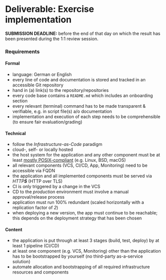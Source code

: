 Deliverable: Exercise implementation
====================================


__SUBMISSION DEADLINE:__ before the end of that day on which the result has been presented during the 1:1 review
    session. 


### Requirements

#### Formal

* language: German or English
* every line of code and documentation is stored and tracked in an accessible Git repository
* hand in (a) link(s) to the repository/repositories
* every code base contains a `README.md` which includes an onboarding section
* every relevant (terminal) command has to be made transparent & verifiable, e.g. in script file(s) a/o documentation
* implementation and execution of each step needs to be comprehensible (to ensure fair evaluation/grading)


#### Technical

* follow the *Infrastructure-as-Code* paradigm
* cloud-, self- or locally hosted
* the host system for the application and any other component must be at least
  [mostly POSIX-compliant](https://en.wikipedia.org/wiki/POSIX#POSIX-oriented_operating_systems)
  (e.g. Linux, BSD, macOS)
* all relevant components (VCS, CI/CD, App, Monitoring) need to be accessible via FQDN
* the application and all implemented components must be served via _HTTP**S**_ (HTTP over TLS)
* CI is only triggered by a change in the VCS
* CD to the *production* environment must involve a manual approval/release process
* application must run 100% redundant (scaled horizontally with a replication factor of *2*)
* when deploying a new version, the app must continue to be reachable; this depends on the deployment strategy that has
  been chosen


#### Content

* the application is put through at least 3 stages (build, test, deploy) by at least 1 pipeline (CI/CD)
* at least one component (e.g. VCS, Monitoring) other than the application has to be bootstrapped by yourself (no
  third-party as-a-service solution)
* automate allocation and bootstrapping of all required infrastructure resources and components
